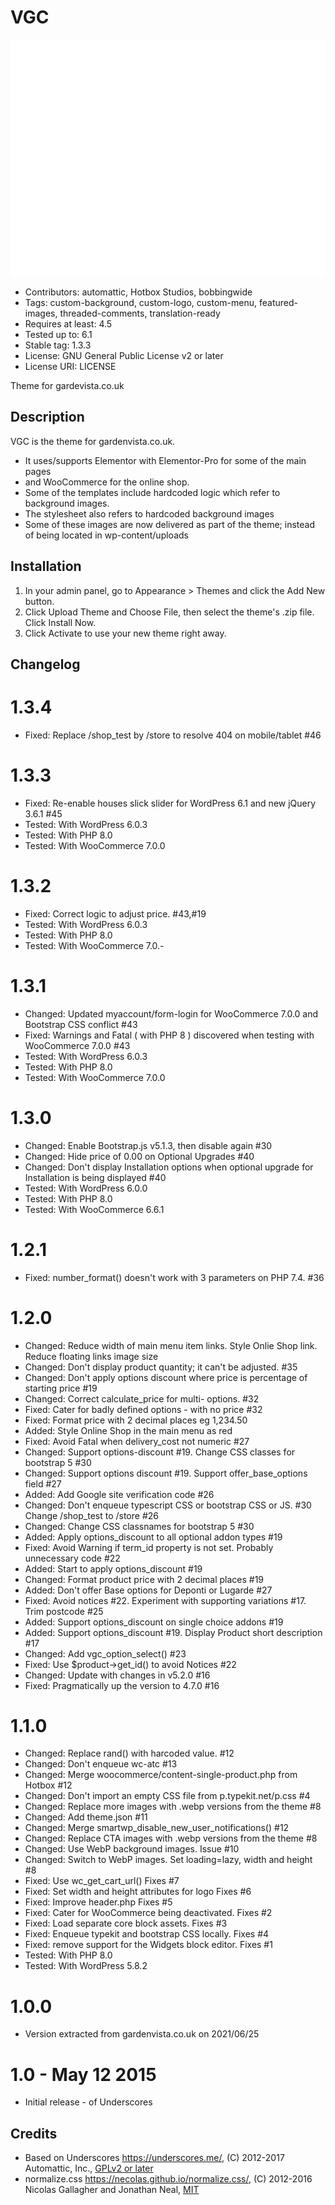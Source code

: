 # VGC 
![screenshot](screenshot.png)
* Contributors: automattic, Hotbox Studios, bobbingwide
* Tags: custom-background, custom-logo, custom-menu, featured-images, threaded-comments, translation-ready
* Requires at least: 4.5
* Tested up to: 6.1
* Stable tag: 1.3.3
* License: GNU General Public License v2 or later
* License URI: LICENSE

Theme for gardevista.co.uk

## Description 

VGC is the theme for gardenvista.co.uk.

- It uses/supports Elementor with Elementor-Pro for some of the main pages
- and WooCommerce for the online shop.
- Some of the templates include hardcoded logic which refer to background images.
- The stylesheet also refers to hardcoded background images
- Some of these images are now delivered as part of the theme; instead of being located in wp-content/uploads

## Installation 

1. In your admin panel, go to Appearance > Themes and click the Add New button.
2. Click Upload Theme and Choose File, then select the theme's .zip file. Click Install Now.
3. Click Activate to use your new theme right away.

## Changelog 
# 1.3.4 
* Fixed: Replace /shop_test by /store to resolve 404 on mobile/tablet #46

# 1.3.3 
* Fixed: Re-enable houses slick slider for WordPress 6.1 and new jQuery 3.6.1 #45
* Tested: With WordPress 6.0.3
* Tested: With PHP 8.0
* Tested: With WooCommerce 7.0.0

# 1.3.2 
* Fixed: Correct logic to adjust price. #43,#19
* Tested: With WordPress 6.0.3
* Tested: With PHP 8.0
* Tested: With WooCommerce 7.0.-

# 1.3.1 
* Changed: Updated myaccount/form-login for WooCommerce 7.0.0 and Bootstrap CSS conflict #43
* Fixed: Warnings and Fatal ( with PHP 8 ) discovered when testing with WooCommerce 7.0.0 #43
* Tested: With WordPress 6.0.3
* Tested: With PHP 8.0
* Tested: With WooCommerce 7.0.0

# 1.3.0 
* Changed: Enable Bootstrap.js v5.1.3, then disable again #30
* Changed: Hide price of 0.00 on Optional Upgrades #40
* Changed: Don't display Installation options when optional upgrade for Installation is being displayed #40
* Tested: With WordPress 6.0.0
* Tested: With PHP 8.0
* Tested: With WooCommerce 6.6.1

# 1.2.1 
* Fixed: number_format() doesn't work with 3 parameters on PHP 7.4. #36

# 1.2.0 
* Changed: Reduce width of main menu item links. Style Onlie Shop link. Reduce floating links image size
* Changed: Don't display product quantity; it can't be adjusted. #35
* Changed: Don't apply options discount where price is percentage of starting price #19
* Changed: Correct calculate_price for multi- options. #32
* Fixed: Cater for badly defined options - with no price #32
* Fixed: Format price with 2 decimal places eg 1,234.50
* Added: Style Online Shop in the main menu as red
* Fixed: Avoid Fatal when delivery_cost not numeric #27
* Changed: Support options-discount #19. Change CSS classes for bootstrap 5 #30
* Changed: Support options discount #19. Support offer_base_options field #27
* Added: Add Google site verification code #26
* Changed: Don't enqueue typescript CSS or bootstrap CSS or JS. #30 Change /shop_test to /store #26
* Changed: Change CSS classnames for bootstrap 5 #30
* Added: Apply options_discount to all optional addon types #19
* Fixed: Avoid Warning if term_id property is not set. Probably unnecessary code #22
* Added: Start to apply options_discount #19
* Changed: Format product price with 2 decimal places #19
* Added: Don't offer Base options for Deponti or Lugarde #27
* Fixed: Avoid notices #22. Experiment with supporting variations #17. Trim postcode #25
* Added: Support options_discount on single choice addons #19
* Added: Support options_discount #19. Display Product short description #17
* Changed: Add vgc_option_select() #23
* Fixed: Use $product->get_id() to avoid Notices #22
* Changed: Update with changes in v5.2.0 #16
* Fixed: Pragmatically up the version to 4.7.0 #16

# 1.1.0 
* Changed: Replace rand() with harcoded value. #12
* Changed: Don't enqueue wc-atc #13
* Changed: Merge woocommerce/content-single-product.php from Hotbox #12
* Changed: Don't import an empty CSS file from p.typekit.net/p.css #4
* Changed: Replace more images with .webp versions from the theme #8
* Changed: Add theme.json #11
* Changed: Merge smartwp_disable_new_user_notifications() #12
* Changed: Replace CTA images with .webp versions from the theme #8
* Changed: Use WebP background images. Issue #10
* Changed: Switch to WebP images. Set loading=lazy, width and height #8
* Fixed: Use wc_get_cart_url() Fixes #7
* Fixed: Set width and height attributes for logo Fixes #6
* Fixed: Improve header.php Fixes #5
* Fixed: Cater for WooCommerce being deactivated. Fixes #2
* Fixed: Load separate core block assets. Fixes #3
* Fixed: Enqueue typekit and bootstrap CSS locally. Fixes #4
* Fixed: remove support for the Widgets block editor. Fixes #1
* Tested: With PHP 8.0
* Tested: With WordPress 5.8.2

# 1.0.0 
* Version extracted from gardenvista.co.uk on 2021/06/25

# 1.0 - May 12 2015 
* Initial release - of Underscores

## Credits 

* Based on Underscores https://underscores.me/, (C) 2012-2017 Automattic, Inc., [GPLv2 or later](https://www.gnu.org/licenses/gpl-2.0.html)
* normalize.css https://necolas.github.io/normalize.css/, (C) 2012-2016 Nicolas Gallagher and Jonathan Neal, [MIT](https://opensource.org/licenses/MIT)
